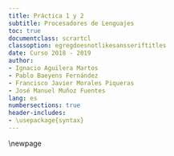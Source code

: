 ```yaml
---
title: Práctica 1 y 2
subtitle: Procesadores de Lenguajes
toc: true
documentclass: scrartcl
classoption: egregdoesnotlikesansseriftitles
date: Curso 2018 - 2019
author: 
- Ignacio Aguilera Martos
- Pablo Baeyens Fernández
- Francisco Javier Morales Piqueras
- José Manuel Muñoz Fuentes
lang: es
numbersections: true
header-includes:
- \usepackage{syntax}
---
```


\newpage
